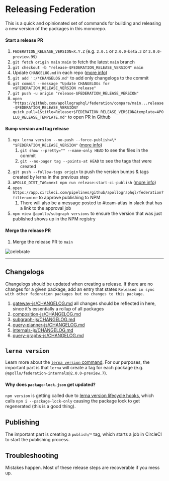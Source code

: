 # Releasing Federation

This is a quick and opinionated set of commands for building and releasing a new version of the packages in this monorepo.

#### Start a release PR

1. `FEDERATION_RELEASE_VERSION=X.Y.Z` (e.g. `2.0.1` or `2.0.0-beta.3` or `2.0.0-preview.99`)
1. `git fetch origin main:main` to fetch the latest `main` branch
1. `git checkout -b "release-$FEDERATION_RELEASE_VERSION" main`
1. Update `CHANGELOG.md` in each repo ([more info](#changelogs))
1. `git add ':/*CHANGELOG.md'` to add only changelogs to the commit
1. `git commit --message "Update CHANGELOGs for v$FEDERATION_RELEASE_VERSION release"`
1. `git push -u origin "release-$FEDERATION_RELEASE_VERSION"`
1. `open "https://github.com/apollographql/federation/compare/main...release-$FEDERATION_RELEASE_VERSION?quick_pull=1&title=Release+$FEDERATION_RELEASE_VERSION&template=APOLLO_RELEASE_TEMPLATE.md"` to open PR in Github

#### Bump version and tag release

1. `npx lerna version --no-push --force-publish=\* "$FEDERATION_RELEASE_VERSION"` ([more info](#lerna-version))
    1. `git show --pretty="" --name-only HEAD` to see the files in the commit
    1. `git --no-pager tag --points-at HEAD` to see the tags that were created
1. `git push --follow-tags origin` to push the version bumps & tags created by lerna in the previous step
1. `APOLLO_DIST_TAG=next npm run release:start-ci-publish` ([more info](#publishing))
1. `open https://app.circleci.com/pipelines/github/apollographql/federation?filter=mine` to approve publishing to NPM
    1. There will also be a message posted to #team-atlas in slack that has a link to the approval job
1. `npm view @apollo/subgraph versions` to ensure the version that was just published shows up in the NPM registry

#### Merge the release PR

1. Merge the release PR to `main`

![celebrate](https://media.giphy.com/media/LZElUsjl1Bu6c/giphy.gif)

---

## Changelogs

Changelogs should be updated when creating a release. If there are no changes for a given package, add an entry that states `Released in sync with other federation packages but no changes to this package.`

1. [gateway-js/CHANGELOG.md](gateway-js/CHANGELOG.md) all changes should be reflected in here, since it's essentially a rollup of all packages
1. [composition-js/CHANGELOG.md](composition-js/CHANGELOG.md)
1. [subgraph-js/CHANGELOG.md](subgraph-js/CHANGELOG.md)
1. [query-planner-js/CHANGELOG.md](query-planner-js/CHANGELOG.md)
1. [internals-js/CHANGELOG.md](internals-js/CHANGELOG.md)
1. [query-graphs-js/CHANGELOG.md](query-graphs-js/CHANGELOG.md)

## `lerna version`

Learn more about the [`lerna version` command](https://github.com/lerna/lerna/tree/main/commands/version). For our purposes, the important part is that `lerna` will create a tag for each package (e.g. `@apollo/federation-internals@2.0.0-preview.7`).

#### Why does `package-lock.json` get updated?

`npm version` is getting called due to [lerna version lifecycle hooks](https://github.com/lerna/lerna/tree/main/commands/version#lifecycle-scripts), which calls `npm i --package-lock-only` causing the package lock to get regenerated (this is a good thing).

## Publishing

The important part is creating a `publish/*` tag, which starts a job in CircleCI to start the publishing process.

## Troubleshooting

Mistakes happen. Most of these release steps are recoverable if you mess up.
